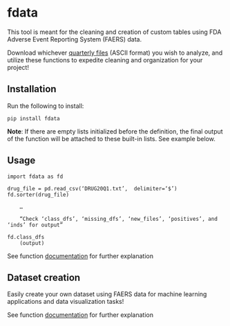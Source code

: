 # fdata

This tool is meant for the cleaning and creation of custom tables using FDA Adverse Event Reporting System (FAERS) data.

Download whichever [quarterly files](https://fis.fda.gov/extensions/FPD-QDE-FAERS/FPD-QDE-FAERS.html) (ASCII format) you wish to analyze, and utilize these functions to expedite cleaning and organization for your project!


## **Installation**

Run the following to install:
```
pip install fdata
```
**Note**: If there are empty lists initialized before the definition, the final output of the function will be attached to these built-in lists. See example below.


## **Usage**
```
import fdata as fd

drug_file = pd.read_csv(‘DRUG20Q1.txt’,  delimiter=‘$’)
fd.sorter(drug_file) 

	…

	“Check ‘class_dfs’, ‘missing_dfs’, ‘new_files’, ‘positives’, and ‘inds’ for output”

fd.class_dfs
    (output)
```

See function [documentation](https://github.com/G-Sprouts/FDA_sae/blob/sprout/Documentation.ipynb) for further explanation

## Dataset creation

Easily create your own dataset using FAERS data for machine learning applications and data visualization tasks! 



See function [documentation](https://github.com/G-Sprouts/FDA_sae/blob/sprout/Documentation.ipynb) for further explanation
